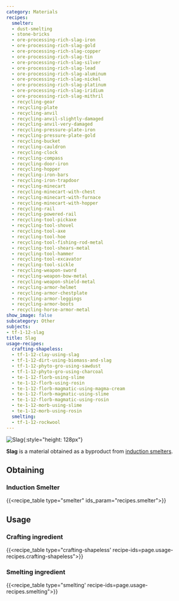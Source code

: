 ```yaml
---
category: Materials
recipes:
  smelter:
  - dust-smelting
  - stone-bricks
  - ore-processing-rich-slag-iron
  - ore-processing-rich-slag-gold
  - ore-processing-rich-slag-copper
  - ore-processing-rich-slag-tin
  - ore-processing-rich-slag-silver
  - ore-processing-rich-slag-lead
  - ore-processing-rich-slag-aluminum
  - ore-processing-rich-slag-nickel
  - ore-processing-rich-slag-platinum
  - ore-processing-rich-slag-iridium
  - ore-processing-rich-slag-mithril
  - recycling-gear
  - recycling-plate
  - recycling-anvil
  - recycling-anvil-slightly-damaged
  - recycling-anvil-very-damaged
  - recycling-pressure-plate-iron
  - recycling-pressure-plate-gold
  - recycling-bucket
  - recycling-cauldron
  - recycling-clock
  - recycling-compass
  - recycling-door-iron
  - recycling-hopper
  - recycling-iron-bars
  - recycling-iron-trapdoor
  - recycling-minecart
  - recycling-minecart-with-chest
  - recycling-minecart-with-furnace
  - recycling-minecart-with-hopper
  - recycling-rail
  - recycling-powered-rail
  - recycling-tool-pickaxe
  - recycling-tool-shovel
  - recycling-tool-axe
  - recycling-tool-hoe
  - recycling-tool-fishing-rod-metal
  - recycling-tool-shears-metal
  - recycling-tool-hammer
  - recycling-tool-excavator
  - recycling-tool-sickle
  - recycling-weapon-sword
  - recycling-weapon-bow-metal
  - recycling-weapon-shield-metal
  - recycling-armor-helmet
  - recycling-armor-chestplate
  - recycling-armor-leggings
  - recycling-armor-boots
  - recycling-horse-armor-metal
show_image: false
subcategory: Other
subjects:
- tf-1-12-slag
title: Slag
usage-recipes:
  crafting-shapeless:
  - tf-1-12-clay-using-slag
  - tf-1-12-dirt-using-biomass-and-slag
  - tf-1-12-phyto-gro-using-sawdust
  - tf-1-12-phyto-gro-using-charcoal
  - te-1-12-florb-using-slime
  - te-1-12-florb-using-rosin
  - te-1-12-florb-magmatic-using-magma-cream
  - te-1-12-florb-magmatic-using-slime
  - te-1-12-florb-magmatic-using-rosin
  - te-1-12-morb-using-slime
  - te-1-12-morb-using-rosin
  smelting:
  - tf-1-12-rockwool
---
```


![Slag](/images/docs/1.12/thermal-foundation/slag.png){:style="height: 128px"}


**Slag** is a material obtained as a byproduct from [induction
smelters](../../thermal-expansion/induction-smelter/).


Obtaining
---------

### Induction Smelter
{{<recipe_table type="smelter" ids_param="recipes.smelter">}}


Usage
-----

### Crafting ingredient
{{<recipe_table type="crafting-shapeless' recipe-ids=page.usage-recipes.crafting-shapeless">}}

### Smelting ingredient
{{<recipe_table type="smelting' recipe-ids=page.usage-recipes.smelting">}}
